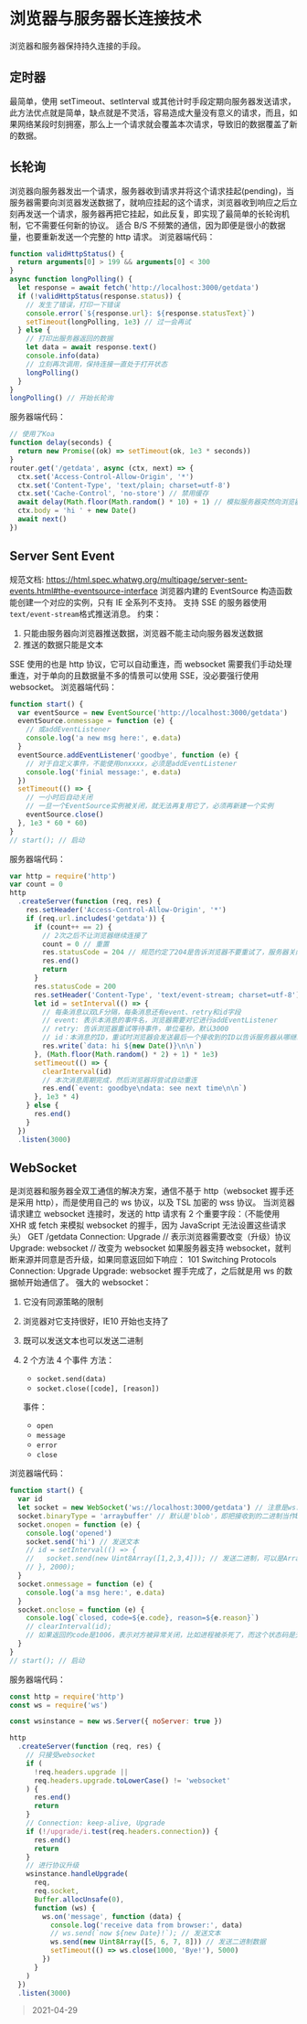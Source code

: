 # 浏览器与服务器长连接技术

浏览器和服务器保持持久连接的手段。

## 定时器

最简单，使用 setTimeout、setInterval 或其他计时手段定期向服务器发送请求，此方法优点就是简单，缺点就是不灵活，容易造成大量没有意义的请求，而且，如果网络某段时刻拥塞，那么上一个请求就会覆盖本次请求，导致旧的数据覆盖了新的数据。

## 长轮询

浏览器向服务器发出一个请求，服务器收到请求并将这个请求挂起(pending)，当服务器需要向浏览器发送数据了，就响应挂起的这个请求，浏览器收到响应之后立刻再发送一个请求，服务器再把它挂起，如此反复，即实现了最简单的长轮询机制，它不需要任何新的协议。
适合 B/S 不频繁的通信，因为即便是很小的数据量，也要重新发送一个完整的 http 请求。
浏览器端代码：

```js
function validHttpStatus() {
  return arguments[0] > 199 && arguments[0] < 300
}
async function longPolling() {
  let response = await fetch('http://localhost:3000/getdata')
  if (!validHttpStatus(response.status)) {
    // 发生了错误，打印一下错误
    console.error(`${response.url}: ${response.statusText}`)
    setTimeout(longPolling, 1e3) // 过一会再试
  } else {
    // 打印出服务器返回的数据
    let data = await response.text()
    console.info(data)
    // 立刻再次调用，保持连接一直处于打开状态
    longPolling()
  }
}
longPolling() // 开始长轮询
```

服务器端代码：

```js
// 使用了Koa
function delay(seconds) {
  return new Promise((ok) => setTimeout(ok, 1e3 * seconds))
}
router.get('/getdata', async (ctx, next) => {
  ctx.set('Access-Control-Allow-Origin', '*')
  ctx.set('Content-Type', 'text/plain; charset=utf-8')
  ctx.set('Cache-Control', 'no-store') // 禁用缓存
  await delay(Math.floor(Math.random() * 10) + 1) // 模拟服务器突然向浏览器响应数据
  ctx.body = 'hi ' + new Date()
  await next()
})
```

## Server Sent Event

规范文档: https://html.spec.whatwg.org/multipage/server-sent-events.html#the-eventsource-interface
浏览器内建的 EventSource 构造函数能创建一个对应的实例，只有 IE 全系列不支持。
支持 SSE 的服务器使用`text/event-stream`格式推送消息。
约束：

1. 只能由服务器向浏览器推送数据，浏览器不能主动向服务器发送数据
2. 推送的数据只能是文本

SSE 使用的也是 http 协议，它可以自动重连，而 websocket 需要我们手动处理重连，对于单向的且数据量不多的情景可以使用 SSE，没必要强行使用 websocket。
浏览器端代码：

```js
function start() {
  var eventSource = new EventSource('http://localhost:3000/getdata')
  eventSource.onmessage = function (e) {
    // 或addEventListener
    console.log('a new msg here:', e.data)
  }
  eventSource.addEventListener('goodbye', function (e) {
    // 对于自定义事件，不能使用onxxxx，必须是addEventListener
    console.log('finial message:', e.data)
  })
  setTimeout(() => {
    // 一小时后自动关闭
    // 一旦一个EventSource实例被关闭，就无法再复用它了，必须再新建一个实例
    eventSource.close()
  }, 1e3 * 60 * 60)
}
// start(); // 启动
```

服务器端代码：

```js
var http = require('http')
var count = 0
http
  .createServer(function (req, res) {
    res.setHeader('Access-Control-Allow-Origin', '*')
    if (req.url.includes('getdata')) {
      if (count++ == 2) {
        // 2次之后不让浏览器继续连接了
        count = 0 // 重置
        res.statusCode = 204 // 规范约定了204是告诉浏览器不要重试了，服务器关闭连接了，204状态码本身表示无内容，No-Content
        res.end()
        return
      }
      res.statusCode = 200
      res.setHeader('Content-Type', 'text/event-stream; charset=utf-8')
      let id = setInterval(() => {
        // 每条消息以双LF分隔，每条消息还有event、retry和id字段
        // event: 表示本消息的事件名，浏览器需要对它进行addEventListener
        // retry: 告诉浏览器重试等待事件，单位毫秒，默认3000
        // id：本消息的ID，重试时浏览器会发送最后一个接收到的ID以告诉服务器从哪继续开始重传，就像TCP的ack确认号
        res.write(`data: hi ${new Date()}\n\n`)
      }, (Math.floor(Math.random() * 2) + 1) * 1e3)
      setTimeout(() => {
        clearInterval(id)
        // 本次消息周期完成，然后浏览器将尝试自动重连
        res.end(`event: goodbye\ndata: see next time\n\n`)
      }, 1e3 * 4)
    } else {
      res.end()
    }
  })
  .listen(3000)
```

## WebSocket

是浏览器和服务器全双工通信的解决方案，通信不基于 http（websocket 握手还是采用 http），而是使用自己的 ws 协议，以及 TSL 加密的 wss 协议。
当浏览器请求建立 websocket 连接时，发送的 http 请求有 2 个重要字段：（不能使用 XHR 或 fetch 来模拟 websocket 的握手，因为 JavaScript 无法设置这些请求头）
GET /getdata
Connection: Upgrade // 表示浏览器需要改变（升级）协议
Upgrade: websocket // 改变为 websocket
如果服务器支持 websocket，就判断来源并同意是否升级，如果同意返回如下响应：
101 Switching Protocols
Connection: Upgrade
Upgrade: websocket
握手完成了，之后就是用 ws 的数据帧开始通信了。
强大的 websocket：

1. 它没有同源策略的限制
2. 浏览器对它支持很好，IE10 开始也支持了
3. 既可以发送文本也可以发送二进制
4. 2 个方法 4 个事件
   方法：

   - `socket.send(data)`
   - `socket.close([code], [reason])`

   事件：

   - `open`
   - `message`
   - `error`
   - `close`

浏览器端代码：

```js
function start() {
  var id
  let socket = new WebSocket('ws://localhost:3000/getdata') // 注意是ws://
  socket.binaryType = 'arraybuffer' // 默认是'blob'，即把接收到的二进制当作blob，blob是有类型的二进制数据块，作为高层的二进制数据存在，可以直接供<a>、<img>等标签使用，而arraybuffer提供了细颗粒的二进制操作
  socket.onopen = function (e) {
    console.log('opened')
    socket.send('hi') // 发送文本
    // id = setInterval(() => {
    //   socket.send(new Uint8Array([1,2,3,4])); // 发送二进制，可以是ArrayBuffer或Blob
    // }, 2000);
  }
  socket.onmessage = function (e) {
    console.log('a msg here:', e.data)
  }
  socket.onclose = function (e) {
    console.log(`closed, code=${e.code}, reason=${e.reason}`)
    // clearInterval(id);
    // 如果返回的code是1006，表示对方被异常关闭，比如进程被杀死了，而这个状态码是无法通过代码设置的
  }
}
// start(); // 启动
```

服务器端代码：

```js
const http = require('http')
const ws = require('ws')

const wsinstance = new ws.Server({ noServer: true })

http
  .createServer(function (req, res) {
    // 只接受websocket
    if (
      !req.headers.upgrade ||
      req.headers.upgrade.toLowerCase() != 'websocket'
    ) {
      res.end()
      return
    }
    // Connection: keep-alive, Upgrade
    if (!/upgrade/i.test(req.headers.connection)) {
      res.end()
      return
    }
    // 进行协议升级
    wsinstance.handleUpgrade(
      req,
      req.socket,
      Buffer.allocUnsafe(0),
      function (ws) {
        ws.on('message', function (data) {
          console.log('receive data from browser:', data)
          // ws.send(`now ${new Date}!`); // 发送文本
          ws.send(new Uint8Array([5, 6, 7, 8])) // 发送二进制数据
          setTimeout(() => ws.close(1000, 'Bye!'), 5000)
        })
      }
    )
  })
  .listen(3000)
```

> 2021-04-29
